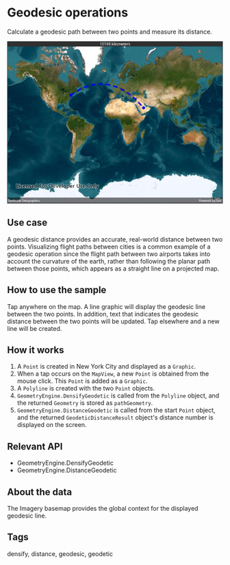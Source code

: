 # Geodesic operations

Calculate a geodesic path between two points and measure its distance.

![Image of geodesic operations](geodesicoperations.jpg)

## Use case

A geodesic distance provides an accurate, real-world distance between two points. Visualizing flight paths between cities is a common example of a geodesic operation since the flight path between two airports takes into account the curvature of the earth, rather than following the planar path between those points, which appears as a straight line on a projected map.

## How to use the sample

Tap anywhere on the map. A line graphic will display the geodesic line between the two points. In addition, text that indicates the geodesic distance between the two points will be updated. Tap elsewhere and a new line will be created.

## How it works

1. A `Point` is created in New York City and displayed as a `Graphic`.
2. When a tap occurs on the `MapView`, a new `Point` is obtained from the mouse click. This `Point` is added as a `Graphic`.
3. A `Polyline` is created with the two `Point` objects.
4. `GeometryEngine.DensifyGeodetic` is called from the `Polyline` object, and the returned `Geometry` is stored as `pathGeometry`.
5. `GeometryEngine.DistanceGeodetic` is called from the start `Point` object, and the returned `GeodeticDistanceResult` object's distance number is displayed on the screen.

## Relevant API

* GeometryEngine.DensifyGeodetic
* GeometryEngine.DistanceGeodetic

## About the data

The Imagery basemap provides the global context for the displayed geodesic line.

## Tags

densify, distance, geodesic, geodetic

